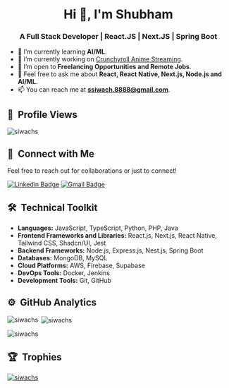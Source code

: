 <h1 align="center">Hi 👋, I'm Shubham</h1>

<h3 align="center">A Full Stack Developer | React.JS | Next.JS | Spring Boot</h3>

- 🌱 I’m currently learning **AI/ML**.
- 🔭 I’m currently working on [Crunchyroll Anime Streaming](https://github.com/siwachs/Crunchyroll-Anime-Streaming).
- 👯 I’m open to **Freelancing Opportunities and Remote Jobs**.
- 💬 Feel free to ask me about **React, React Native, Next.js, Node.js and AI/ML**.
- 📫 You can reach me at **ssiwach.8888@gmail.com**.

## 👀 &nbsp;Profile Views

<p align="left">
  <img src="https://komarev.com/ghpvc/?username=siwachs&label=Profile%20views&color=0e75b6&style=flat" alt="siwachs" />
</p>

## 🤝 &nbsp;Connect with Me

Feel free to reach out for collaborations or just to connect!

[![Linkedin Badge](https://img.shields.io/badge/-siwachs-blue?style=flat-square&logo=Linkedin&logoColor=white&link=https://www.linkedin.com/in/siwachs/)](https://www.linkedin.com/in/siwachs/)
[![Gmail Badge](https://img.shields.io/badge/-ssiwach.8888@gmail.com-c14438?style=flat-square&logo=Gmail&logoColor=white&link=mailto:ssiwach.8888@gmail.com)](mailto:ssiwach.8888@gmail.com)

## 🛠 &nbsp;Technical Toolkit

- **Languages:** JavaScript, TypeScript, Python, PHP, Java
- **Frontend Frameworks and Libraries:** React.js, Next.js, React Native, Tailwind CSS, Shadcn/UI, Jest
- **Backend Frameworks:** Node.js, Express.js, Nest.js, Spring Boot
- **Databases:** MongoDB, MySQL
- **Cloud Platforms:** AWS, Firebase, Supabase
- **DevOps Tools:** Docker, Jenkins
- **Development Tools:** Git, GitHub

## ⚙️ &nbsp;GitHub Analytics

<p><img align="left" src="https://github-readme-stats.vercel.app/api/top-langs?username=siwachs&show_icons=true&locale=en&layout=compact" alt="siwachs" /></p>

<p>&nbsp;<img align="center" src="https://github-readme-stats.vercel.app/api?username=siwachs&show_icons=true&locale=en" alt="siwachs" /></p>

<p><img align="center" src="https://github-readme-streak-stats.herokuapp.com/?user=siwachs&" alt="siwachs" /></p>

## 🏆 &nbsp;Trophies

<p align="left">
  <a href="https://github.com/ryo-ma/github-profile-trophy">
    <img src="https://github-profile-trophy.vercel.app/?username=siwachs" alt="siwachs" />
  </a>
</p>

